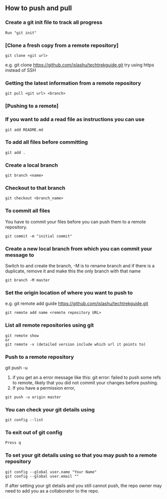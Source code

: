 ## How to push and pull

### Create a git init file to track all progress
```
Run "git init"
```

### [Clone a fresh copy from a remote repository]
```
git clone <git url>
```
e.g. git clone https://github.com/islashu/techtrekguide.git
try using https instead of SSH

### Getting the latest information from a remote repository
```
git pull <git url> <branch>
```

### [Pushing to a remote]

### If you want to add a read file as instructions you can use 
```
git add README.md
```

### To add all files before committing
```
git add .
```

### Create a local branch
```cookie
git branch <name>
```

### Checkout to that branch
```cookie
git checkout <branch_name>
```

### To commit all files

You have to commit your files before you can push them to a remote repository. 
```
git commit -m "initial commit"
```

### Create a new local branch from which you can commit your message to
Switch to and create the branch, -M is to rename branch and if there is a duplicate, remove it and make this the only branch with that name
```
git branch -M master
```

### Set the origin location of where you want to push to
e.g. git remote add guide https://github.com/islashu/techtrekguide.git
```
git remote add name <remote repository URL>
```

### List all remote repositories using git
```
git remote show 
or
git remote -v (detailed version include which url it points to)
```

### Push to a remote repository
git push -u <remote repo name> <branch>

1. if you get an a error message like this: git error: failed to push some refs to remote, likely that you did not commit your changes before pushing. 
2. If you have a permission error, 
```
git push -u origin master
```

### You can check your git details using 
```
git config --list
```

### To exit out of git config
```
Press q
```

### To set your git details using so that you may push to a remote repository
```
git config --global user.name "Your Name"
git config --global user.email ""
```

If after setting your git details and you still cannot push, the repo owner may need to add you as a collaborator to the repo.


